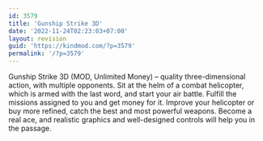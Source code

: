 ```yaml
---
id: 3579
title: 'Gunship Strike 3D'
date: '2022-11-24T02:23:03+07:00'
layout: revision
guid: 'https://kindmod.com/?p=3579'
permalink: '/?p=3579'
---
```


Gunship Strike 3D (MOD, Unlimited Money) – quality three-dimensional action, with multiple opponents. Sit at the helm of a combat helicopter, which is armed with the last word, and start your air battle. Fulfill the missions assigned to you and get money for it. Improve your helicopter or buy more refined, catch the best and most powerful weapons. Become a real ace, and realistic graphics and well-designed controls will help you in the passage.